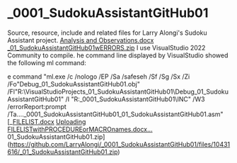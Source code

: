 # _0001_SudokuAssistantGitHub01
Source, resource, include and related files for Larry Alongi's Sudoku Assistant project.
[Analysis and Observations.docx](https://github.com/LarryAlongi/_0001_SudokuAssistantGitHub01/files/10433368/Analysis.and.Observations.docx)
[_01_SudokuAssistantGitHub01wERRORS.zip](https://github.com/LarryAlongi/_0001_SudokuAssistantGitHub01/files/10433399/_01_SudokuAssistantGitHub01wERRORS.zip)
I use VisualStudio 2022 Community to compile.  he command line displayed by VisualStudio showed the following ml command:

e command "ml.exe /c /nologo /EP /Sa /safeseh /Sf /Sg /Sx /Zi /Fo"Debug\_01_SudokuAssistantGitHub01.obj" /Fl"R:\VisualStudioProjects\_01_SudokuAssistantGitHub01\Debug\_01_SudokuAssistantGitHub01" /I "R:\_0001_SudokuAssistantGitHub01\INC" /W3 /errorReport:prompt  /Ta..\..\_0001_SudokuAssistantGitHub01\_01_SudokuAssistantGitHub01.asm"
[_[FILELIST.docx](https://github.com/LarryAlongi/_0001_SudokuAssistantGitHub01/files/10431708/FILELIST.docx)
[Uploading FILELISTwithPROCEDUREorMACROnames.docx…]()
01_SudokuAssistantGitHub01.zip](https://github.com/LarryAlongi/_0001_SudokuAssistantGitHub01/files/10431616/_01_SudokuAssistantGitHub01.zip)
